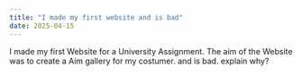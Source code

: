 ```yaml
---
title: "I made my first website and is bad"
date: 2025-04-15
---
```

I made my first Website for a University Assignment. The aim of the Website was to create a Aim gallery for my costumer. and is bad. explain why?
